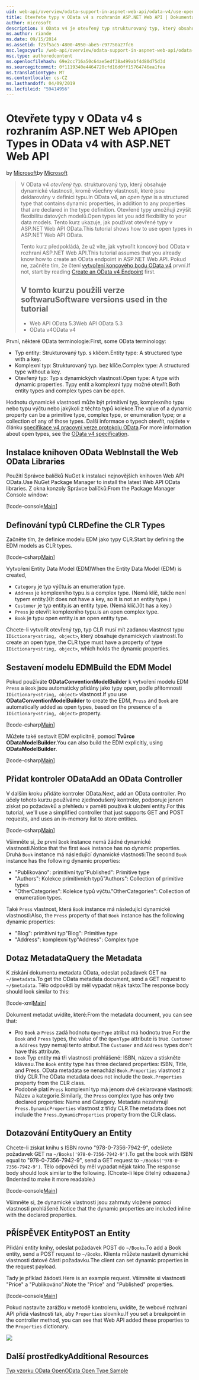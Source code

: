 ```yaml
---
uid: web-api/overview/odata-support-in-aspnet-web-api/odata-v4/use-open-types-in-odata-v4
title: Otevřete typy v OData v4 s rozhraním ASP.NET Web API | Dokumentace Microsoftu
author: microsoft
description: V OData v4 je otevřený typ strukturovaný typ, který obsahuje dynamické vlastnosti, kromě všechny vlastnosti, které jsou deklarovány v definici typu. Otevřete...
ms.author: riande
ms.date: 09/15/2014
ms.assetid: f25f5ac5-4800-4950-abe5-c97750a27fc6
msc.legacyurl: /web-api/overview/odata-support-in-aspnet-web-api/odata-v4/use-open-types-in-odata-v4
msc.type: authoredcontent
ms.openlocfilehash: 69e2cc716a50c64ae5edf38a499abf4d80d75d3d
ms.sourcegitcommit: 0f1119340e4464720cfd16d0ff15764746ea1fea
ms.translationtype: MT
ms.contentlocale: cs-CZ
ms.lasthandoff: 04/09/2019
ms.locfileid: "59414956"
---
```

# <a name="open-types-in-odata-v4-with-aspnet-web-api"></a><span data-ttu-id="0f0a3-104">Otevřete typy v OData v4 s rozhraním ASP.NET Web API</span><span class="sxs-lookup"><span data-stu-id="0f0a3-104">Open Types in OData v4 with ASP.NET Web API</span></span>

<span data-ttu-id="0f0a3-105">by [Microsoft](https://github.com/microsoft)</span><span class="sxs-lookup"><span data-stu-id="0f0a3-105">by [Microsoft](https://github.com/microsoft)</span></span>

> <span data-ttu-id="0f0a3-106">V OData v4 *otevřený typ.* strukturovaný typ, který obsahuje dynamické vlastnosti, kromě všechny vlastnosti, které jsou deklarovány v definici typu.</span><span class="sxs-lookup"><span data-stu-id="0f0a3-106">In OData v4, an *open type* is a structured type that contains dynamic properties, in addition to any properties that are declared in the type definition.</span></span> <span data-ttu-id="0f0a3-107">Otevřené typy umožňují zvýšit flexibilitu datových modelů.</span><span class="sxs-lookup"><span data-stu-id="0f0a3-107">Open types let you add flexibility to your data models.</span></span> <span data-ttu-id="0f0a3-108">Tento kurz ukazuje, jak používat otevřené typy v ASP.NET Web API OData.</span><span class="sxs-lookup"><span data-stu-id="0f0a3-108">This tutorial shows how to use open types in ASP.NET Web API OData.</span></span>
> 
> <span data-ttu-id="0f0a3-109">Tento kurz předpokládá, že už víte, jak vytvořit koncový bod OData v rozhraní ASP.NET Web API.</span><span class="sxs-lookup"><span data-stu-id="0f0a3-109">This tutorial assumes that you already know how to create an OData endpoint in ASP.NET Web API.</span></span> <span data-ttu-id="0f0a3-110">Pokud ne, začněte tím, že čtení [vytvoření koncového bodu OData v4](create-an-odata-v4-endpoint.md) první.</span><span class="sxs-lookup"><span data-stu-id="0f0a3-110">If not, start by reading [Create an OData v4 Endpoint](create-an-odata-v4-endpoint.md) first.</span></span>
> 
> ## <a name="software-versions-used-in-the-tutorial"></a><span data-ttu-id="0f0a3-111">V tomto kurzu použili verze softwaru</span><span class="sxs-lookup"><span data-stu-id="0f0a3-111">Software versions used in the tutorial</span></span>
> 
> 
> - <span data-ttu-id="0f0a3-112">Web API OData 5.3</span><span class="sxs-lookup"><span data-stu-id="0f0a3-112">Web API OData 5.3</span></span>
> - <span data-ttu-id="0f0a3-113">OData v4</span><span class="sxs-lookup"><span data-stu-id="0f0a3-113">OData v4</span></span>


<span data-ttu-id="0f0a3-114">První, některé OData terminologie:</span><span class="sxs-lookup"><span data-stu-id="0f0a3-114">First, some OData terminology:</span></span>

- <span data-ttu-id="0f0a3-115">Typ entity: Strukturovaný typ. s klíčem.</span><span class="sxs-lookup"><span data-stu-id="0f0a3-115">Entity type: A structured type with a key.</span></span>
- <span data-ttu-id="0f0a3-116">Komplexní typ: Strukturovaný typ. bez klíče.</span><span class="sxs-lookup"><span data-stu-id="0f0a3-116">Complex type: A structured type without a key.</span></span>
- <span data-ttu-id="0f0a3-117">Otevřený typ: Typ s dynamických vlastností.</span><span class="sxs-lookup"><span data-stu-id="0f0a3-117">Open type: A type with dynamic properties.</span></span> <span data-ttu-id="0f0a3-118">Typy entit a komplexní typy možné otevřít.</span><span class="sxs-lookup"><span data-stu-id="0f0a3-118">Both entity types and complex types can be open.</span></span>

<span data-ttu-id="0f0a3-119">Hodnotu dynamické vlastnosti může být primitivní typ, komplexního typu nebo typu výčtu nebo jakýkoli z těchto typů kolekce.</span><span class="sxs-lookup"><span data-stu-id="0f0a3-119">The value of a dynamic property can be a primitive type, complex type, or enumeration type; or a collection of any of those types.</span></span> <span data-ttu-id="0f0a3-120">Další informace o typech otevřít, najdete v článku [specifikace v4 pracovní verze protokolu OData](http://www.odata.org/documentation/odata-version-4-0/).</span><span class="sxs-lookup"><span data-stu-id="0f0a3-120">For more information about open types, see the [OData v4 specification](http://www.odata.org/documentation/odata-version-4-0/).</span></span>

## <a name="install-the-web-odata-libraries"></a><span data-ttu-id="0f0a3-121">Instalace knihoven OData Web</span><span class="sxs-lookup"><span data-stu-id="0f0a3-121">Install the Web OData Libraries</span></span>

<span data-ttu-id="0f0a3-122">Použití Správce balíčků NuGet k instalaci nejnovějších knihoven Web API OData.</span><span class="sxs-lookup"><span data-stu-id="0f0a3-122">Use NuGet Package Manager to install the latest Web API OData libraries.</span></span> <span data-ttu-id="0f0a3-123">Z okna konzoly Správce balíčků:</span><span class="sxs-lookup"><span data-stu-id="0f0a3-123">From the Package Manager Console window:</span></span>

[!code-console[Main](use-open-types-in-odata-v4/samples/sample1.cmd)]

## <a name="define-the-clr-types"></a><span data-ttu-id="0f0a3-124">Definování typů CLR</span><span class="sxs-lookup"><span data-stu-id="0f0a3-124">Define the CLR Types</span></span>

<span data-ttu-id="0f0a3-125">Začněte tím, že definice modelu EDM jako typy CLR.</span><span class="sxs-lookup"><span data-stu-id="0f0a3-125">Start by defining the EDM models as CLR types.</span></span>

[!code-csharp[Main](use-open-types-in-odata-v4/samples/sample2.cs)]

<span data-ttu-id="0f0a3-126">Vytvoření Entity Data Model (EDM)</span><span class="sxs-lookup"><span data-stu-id="0f0a3-126">When the Entity Data Model (EDM) is created,</span></span>

- `Category` <span data-ttu-id="0f0a3-127">je typ výčtu.</span><span class="sxs-lookup"><span data-stu-id="0f0a3-127">is an enumeration type.</span></span>
- `Address` <span data-ttu-id="0f0a3-128">je komplexního typu.</span><span class="sxs-lookup"><span data-stu-id="0f0a3-128">is a complex type.</span></span> <span data-ttu-id="0f0a3-129">(Nemá klíč, takže není typem entity.)</span><span class="sxs-lookup"><span data-stu-id="0f0a3-129">(It does not have a key, so it is not an entity type.)</span></span>
- `Customer` <span data-ttu-id="0f0a3-130">je typ entity.</span><span class="sxs-lookup"><span data-stu-id="0f0a3-130">is an entity type.</span></span> <span data-ttu-id="0f0a3-131">(Nemá klíč.)</span><span class="sxs-lookup"><span data-stu-id="0f0a3-131">(It has a key.)</span></span>
- `Press` <span data-ttu-id="0f0a3-132">je otevřít komplexního typu.</span><span class="sxs-lookup"><span data-stu-id="0f0a3-132">is an open complex type.</span></span>
- `Book` <span data-ttu-id="0f0a3-133">je typu open entity.</span><span class="sxs-lookup"><span data-stu-id="0f0a3-133">is an open entity type.</span></span>

<span data-ttu-id="0f0a3-134">Chcete-li vytvořit otevřený typ, typ CLR musí mít zadanou vlastnost typu `IDictionary<string, object>`, který obsahuje dynamických vlastností.</span><span class="sxs-lookup"><span data-stu-id="0f0a3-134">To create an open type, the CLR type must have a property of type `IDictionary<string, object>`, which holds the dynamic properties.</span></span>

## <a name="build-the-edm-model"></a><span data-ttu-id="0f0a3-135">Sestavení modelu EDM</span><span class="sxs-lookup"><span data-stu-id="0f0a3-135">Build the EDM Model</span></span>

<span data-ttu-id="0f0a3-136">Pokud používáte **ODataConventionModelBuilder** k vytvoření modelu EDM `Press` a `Book` jsou automaticky přidány jako typy open, podle přítomnosti `IDictionary<string, object>` vlastnost.</span><span class="sxs-lookup"><span data-stu-id="0f0a3-136">If you use **ODataConventionModelBuilder** to create the EDM, `Press` and `Book` are automatically added as open types, based on the presence of a `IDictionary<string, object>` property.</span></span>

[!code-csharp[Main](use-open-types-in-odata-v4/samples/sample3.cs)]

<span data-ttu-id="0f0a3-137">Můžete také sestavit EDM explicitně, pomocí **Tvůrce ODataModelBuilder**.</span><span class="sxs-lookup"><span data-stu-id="0f0a3-137">You can also build the EDM explicitly, using **ODataModelBuilder**.</span></span>

[!code-csharp[Main](use-open-types-in-odata-v4/samples/sample4.cs)]

## <a name="add-an-odata-controller"></a><span data-ttu-id="0f0a3-138">Přidat kontroler OData</span><span class="sxs-lookup"><span data-stu-id="0f0a3-138">Add an OData Controller</span></span>

<span data-ttu-id="0f0a3-139">V dalším kroku přidáte kontroler OData.</span><span class="sxs-lookup"><span data-stu-id="0f0a3-139">Next, add an OData controller.</span></span> <span data-ttu-id="0f0a3-140">Pro účely tohoto kurzu používáme zjednodušený kontroler, podporuje jenom získat po požadavků a přehledu v paměti používá k uložení entity.</span><span class="sxs-lookup"><span data-stu-id="0f0a3-140">For this tutorial, we'll use a simplified controller that just supports GET and POST requests, and uses an in-memory list to store entities.</span></span>

[!code-csharp[Main](use-open-types-in-odata-v4/samples/sample5.cs)]

<span data-ttu-id="0f0a3-141">Všimněte si, že první `Book` instance nemá žádné dynamické vlastnosti.</span><span class="sxs-lookup"><span data-stu-id="0f0a3-141">Notice that the first `Book` instance has no dynamic properties.</span></span> <span data-ttu-id="0f0a3-142">Druhá `Book` instance má následující dynamické vlastnosti:</span><span class="sxs-lookup"><span data-stu-id="0f0a3-142">The second `Book` instance has the following dynamic properties:</span></span>

- <span data-ttu-id="0f0a3-143">"Publikováno": primitivní typ</span><span class="sxs-lookup"><span data-stu-id="0f0a3-143">"Published": Primitive type</span></span>
- <span data-ttu-id="0f0a3-144">"Authors": Kolekce primitivních typů</span><span class="sxs-lookup"><span data-stu-id="0f0a3-144">"Authors": Collection of primitive types</span></span>
- <span data-ttu-id="0f0a3-145">"OtherCategories": Kolekce typů výčtu.</span><span class="sxs-lookup"><span data-stu-id="0f0a3-145">"OtherCategories": Collection of enumeration types.</span></span>

<span data-ttu-id="0f0a3-146">Také `Press` vlastnost, která `Book` instance má následující dynamické vlastnosti:</span><span class="sxs-lookup"><span data-stu-id="0f0a3-146">Also, the `Press` property of that `Book` instance has the following dynamic properties:</span></span>

- <span data-ttu-id="0f0a3-147">"Blog": primitivní typ</span><span class="sxs-lookup"><span data-stu-id="0f0a3-147">"Blog": Primitive type</span></span>
- <span data-ttu-id="0f0a3-148">"Address": komplexní typ</span><span class="sxs-lookup"><span data-stu-id="0f0a3-148">"Address": Complex type</span></span>

## <a name="query-the-metadata"></a><span data-ttu-id="0f0a3-149">Dotaz Metadata</span><span class="sxs-lookup"><span data-stu-id="0f0a3-149">Query the Metadata</span></span>

<span data-ttu-id="0f0a3-150">K získání dokumentu metadata OData, odeslat požadavek GET na `~/$metadata`.</span><span class="sxs-lookup"><span data-stu-id="0f0a3-150">To get the OData metadata document, send a GET request to `~/$metadata`.</span></span> <span data-ttu-id="0f0a3-151">Tělo odpovědi by měl vypadat nějak takto:</span><span class="sxs-lookup"><span data-stu-id="0f0a3-151">The response body should look similar to this:</span></span>

[!code-xml[Main](use-open-types-in-odata-v4/samples/sample6.xml?highlight=5,21)]

<span data-ttu-id="0f0a3-152">Dokument metadat uvidíte, které:</span><span class="sxs-lookup"><span data-stu-id="0f0a3-152">From the metadata document, you can see that:</span></span>

- <span data-ttu-id="0f0a3-153">Pro `Book` a `Press` zadá hodnotu `OpenType` atribut má hodnotu true.</span><span class="sxs-lookup"><span data-stu-id="0f0a3-153">For the `Book` and `Press` types, the value of the `OpenType` attribute is true.</span></span> <span data-ttu-id="0f0a3-154">`Customer` a `Address` typy nemají tento atribut.</span><span class="sxs-lookup"><span data-stu-id="0f0a3-154">The `Customer` and `Address` types don't have this attribute.</span></span>
- <span data-ttu-id="0f0a3-155">`Book` Typ entity má tři vlastnosti prohlášené: ISBN, název a stiskněte klávesu.</span><span class="sxs-lookup"><span data-stu-id="0f0a3-155">The `Book` entity type has three declared properties: ISBN, Title, and Press.</span></span> <span data-ttu-id="0f0a3-156">OData metadata se nenachází `Book.Properties` vlastnost z třídy CLR.</span><span class="sxs-lookup"><span data-stu-id="0f0a3-156">The OData metadata does not include the `Book.Properties` property from the CLR class.</span></span>
- <span data-ttu-id="0f0a3-157">Podobně platí `Press` komplexní typ má jenom dvě deklarované vlastnosti: Název a kategorie.</span><span class="sxs-lookup"><span data-stu-id="0f0a3-157">Similarly, the `Press` complex type has only two declared properties: Name and Category.</span></span> <span data-ttu-id="0f0a3-158">Metadata nezahrnují `Press.DynamicProperties` vlastnost z třídy CLR.</span><span class="sxs-lookup"><span data-stu-id="0f0a3-158">The metadata does not include the `Press.DynamicProperties` property from the CLR class.</span></span>

## <a name="query-an-entity"></a><span data-ttu-id="0f0a3-159">Dotazování Entity</span><span class="sxs-lookup"><span data-stu-id="0f0a3-159">Query an Entity</span></span>

<span data-ttu-id="0f0a3-160">Chcete-li získat knihu s ISBN rovno "978-0-7356-7942-9", odešlete požadavek GET na `~/Books('978-0-7356-7942-9')`.</span><span class="sxs-lookup"><span data-stu-id="0f0a3-160">To get the book with ISBN equal to "978-0-7356-7942-9", send a GET request to `~/Books('978-0-7356-7942-9')`.</span></span> <span data-ttu-id="0f0a3-161">Tělo odpovědi by měl vypadat nějak takto.</span><span class="sxs-lookup"><span data-stu-id="0f0a3-161">The response body should look similar to the following.</span></span> <span data-ttu-id="0f0a3-162">(Chcete-li lépe čitelný odsazena.)</span><span class="sxs-lookup"><span data-stu-id="0f0a3-162">(Indented to make it more readable.)</span></span>

[!code-console[Main](use-open-types-in-odata-v4/samples/sample7.cmd?highlight=8-13,15-23)]

<span data-ttu-id="0f0a3-163">Všimněte si, že dynamické vlastnosti jsou zahrnuty vložené pomocí vlastnosti prohlášené.</span><span class="sxs-lookup"><span data-stu-id="0f0a3-163">Notice that the dynamic properties are included inline with the declared properties.</span></span>

## <a name="post-an-entity"></a><span data-ttu-id="0f0a3-164">PŘÍSPĚVEK Entity</span><span class="sxs-lookup"><span data-stu-id="0f0a3-164">POST an Entity</span></span>

<span data-ttu-id="0f0a3-165">Přidání entity knihy, odeslat požadavek POST do `~/Books`.</span><span class="sxs-lookup"><span data-stu-id="0f0a3-165">To add a Book entity, send a POST request to `~/Books`.</span></span> <span data-ttu-id="0f0a3-166">Klienta můžete nastavit dynamické vlastnosti datové části požadavku.</span><span class="sxs-lookup"><span data-stu-id="0f0a3-166">The client can set dynamic properties in the request payload.</span></span>

<span data-ttu-id="0f0a3-167">Tady je příklad žádosti.</span><span class="sxs-lookup"><span data-stu-id="0f0a3-167">Here is an example request.</span></span> <span data-ttu-id="0f0a3-168">Všimněte si vlastnosti "Price" a "Publikováno".</span><span class="sxs-lookup"><span data-stu-id="0f0a3-168">Note the "Price" and "Published" properties.</span></span>

[!code-console[Main](use-open-types-in-odata-v4/samples/sample8.cmd?highlight=10)]

<span data-ttu-id="0f0a3-169">Pokud nastavíte zarážku v metodě kontroleru, uvidíte, že webové rozhraní API přidá vlastnosti tak, aby `Properties` slovníku.</span><span class="sxs-lookup"><span data-stu-id="0f0a3-169">If you set a breakpoint in the controller method, you can see that Web API added these properties to the `Properties` dictionary.</span></span>

![](use-open-types-in-odata-v4/_static/image1.png)

## <a name="additional-resources"></a><span data-ttu-id="0f0a3-170">Další prostředky</span><span class="sxs-lookup"><span data-stu-id="0f0a3-170">Additional Resources</span></span>

[<span data-ttu-id="0f0a3-171">Typ vzorku OData Open</span><span class="sxs-lookup"><span data-stu-id="0f0a3-171">OData Open Type Sample</span></span>](http://aspnet.codeplex.com/sourcecontrol/latest#Samples/WebApi/OData/v4/ODataOpenTypeSample/ReadMe.txt)
